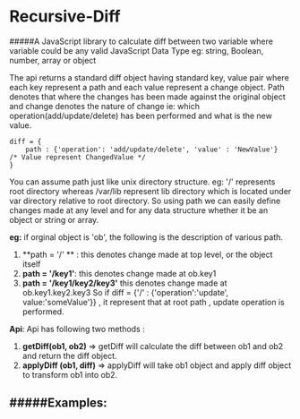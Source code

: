 # Recursive-Diff
#####A JavaScript library to calculate diff between two variable where variable could be any valid JavaScript Data Type eg: string, Boolean, number, array or object

The api returns a standard diff object having standard key, value pair where each key represent a path and each value represent a change object. Path denotes that where the changes has been made against the original object and change denotes the nature of change ie: which operation(add/update/delete) has been performed and what is the new value.

```
diff = {
	path : {'operation': 'add/update/delete', 'value' : 'NewValue'}  /* Value represent ChangedValue */
}
```

You can assume path just like unix directory structure. eg: '/' represents root directory whereas /var/lib represent lib directory which is located under var directory relative to root directory.
So using path we can easily define changes made at any level and for any data structure whether it be an object or string or array.

**eg:** if orginal object is 'ob', the following is the description of various path.

1.  **path = '/' ** : this denotes change made at top level, or the object itself 
2.  **path = '/key1'**: this denotes change made at ob.key1
3.  **path = '/key1/key2/key3'** this denotes change made at ob.key1.key2.key3
So if diff = {'/' : {'operation':'update', value:'someValue'}} , it represent that at root path , update operation is performed.

**Api**: Api has following two methods :
1. **getDiff(ob1, ob2)** => getDiff will calculate the diff between ob1 and ob2 and return the diff object.
2. **applyDiff (ob1, diff)** => applyDiff will take ob1 object and apply diff object to transform ob1 into ob2.

#####Examples:
---------
